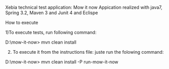 Xebia technical test application: Mow it now
 Appication realized with java7, Spring 3.2, Maven 3 and Junit 4 and Eclispe
 
 How to execute
 
 1)To execute tests, run following command:
 
 D:\mow-it-now> mvn clean install

 2) To execute it from  the instructions file: juste run the folowing command:
 
 D:\mow-it-now> mvn clean install -P run-mow-it-now
 
 